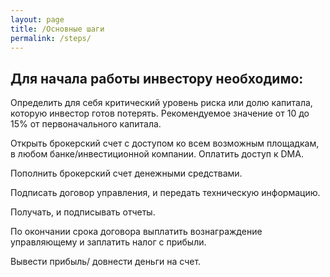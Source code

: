 ```yaml
---
layout: page
title: /Основные шаги
permalink: /steps/
---
```


## Для начала работы инвестору необходимо:

Определить для себя критический уровень риска или долю капитала, которую инвестор готов потерять. Рекомендуемое значение от 10 до 15% от первоначального капитала.

Открыть брокерский счет с доступом ко всем возможным площадкам, в любом банке/инвестиционной компании. Оплатить доступ к DMA.

Пополнить брокерский счет денежными средствами.
   
Подписать договор управления, и передать техническую информацию.
   
Получать, и подписывать отчеты.
  
По окончании срока договора выплатить вознаграждение управляющему и заплатить налог с прибыли. 

Вывести прибыль/ довнести деньги на счет. 
